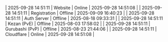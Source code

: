 | 2025-09-28 14:51:11 | Website | Online | 2025-09-28 14:51:08 |
| 2025-09-28 14:51:11 | Registration | Offline | 2025-09-09 16:40:23 |
| 2025-09-28 14:51:11 | Auth Server | Offline | 2025-08-18 09:33:31 |
| 2025-09-28 14:51:11 | Kezan (PvE) | Offline | 2025-08-03 17:58:02 |
| 2025-09-28 14:51:11 | Gurubashi (PvP) | Offline | 2025-08-23 21:44:06 |
| 2025-09-28 14:51:11 | Cloudflare | Online | 2025-09-28 14:51:08 |
